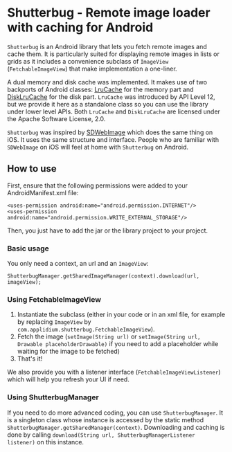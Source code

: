 # Shutterbug - Remote image loader with caching for Android

`Shutterbug` is an Android library that lets you fetch remote images and cache them. It is particularly suited for displaying remote images in lists or grids as it includes a convenience subclass of `ImageView` (`FetchableImageView`) that make implementation a one-liner.

A dual memory and disk cache was implemented. It makes use of two backports of Android classes: [LruCache][] for the memory part and [DiskLruCache][] for the disk part. `LruCache` was introduced by API Level 12, but we provide it here as a standalone class so you can use the library under lower level APIs. Both `LruCache` and `DiskLruCache` are licensed under the Apache Software License, 2.0.

`Shutterbug` was inspired by [SDWebImage][] which does the same thing on iOS. It uses the same structure and interface. People who are familiar with `SDWebImage` on iOS will feel at home with `Shutterbug` on Android.

[SDWebImage]: https://github.com/rs/SDWebImage
[LruCache]: http://developer.android.com/reference/android/util/LruCache.html
[DiskLruCache]: https://github.com/JakeWharton/DiskLruCache
[Android Support Library]: http://developer.android.com/tools/extras/support-library.html

## How to use

First, ensure that the following permissions were added to your AndroidManifest.xml file:

    <uses-permission android:name="android.permission.INTERNET"/>
    <uses-permission android:name="android.permission.WRITE_EXTERNAL_STORAGE"/>

Then, you just have to add the jar or the library project to your project.

### Basic usage

You only need a context, an url and an `ImageView`:

	ShutterbugManager.getSharedImageManager(context).download(url, imageView);

### Using FetchableImageView

1. Instantiate the subclass (either in your code or in an xml file, for example by replacing `ImageView` by `com.applidium.shutterbug.FetchableImageView`).
2. Fetch the image (`setImage(String url)` or `setImage(String url, Drawable placeholderDrawable)` if you need to add a placeholder while waiting for the image to be fetched)
3. That's it!

We also provide you with a listener interface (`FetchableImageViewListener`) which will help you refresh your UI if need.

### Using ShutterbugManager

If you need to do more advanced coding, you can use `ShutterbugManager`. It is a singleton class whose instance is accessed by the static method `ShutterbugManager.getSharedManager(context)`. Downloading and caching is done by calling `download(String url, ShutterbugManagerListener listener)` on this instance.
